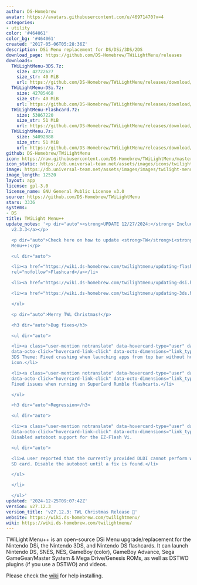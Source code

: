 ```yaml
---
author: DS-Homebrew
avatar: https://avatars.githubusercontent.com/u/46971470?v=4
categories:
- utility
color: '#464061'
color_bg: '#464061'
created: '2017-05-06T05:28:36Z'
description: DSi Menu replacement for DS/DSi/3DS/2DS
download_page: https://github.com/DS-Homebrew/TWiLightMenu/releases
downloads:
  TWiLightMenu-3DS.7z:
    size: 42722627
    size_str: 40 MiB
    url: https://github.com/DS-Homebrew/TWiLightMenu/releases/download/v27.12.3/TWiLightMenu-3DS.7z
  TWiLightMenu-DSi.7z:
    size: 42785468
    size_str: 40 MiB
    url: https://github.com/DS-Homebrew/TWiLightMenu/releases/download/v27.12.3/TWiLightMenu-DSi.7z
  TWiLightMenu-Flashcard.7z:
    size: 53867220
    size_str: 51 MiB
    url: https://github.com/DS-Homebrew/TWiLightMenu/releases/download/v27.12.3/TWiLightMenu-Flashcard.7z
  TWiLightMenu.7z:
    size: 54092888
    size_str: 51 MiB
    url: https://github.com/DS-Homebrew/TWiLightMenu/releases/download/v27.12.3/TWiLightMenu.7z
github: DS-Homebrew/TWiLightMenu
icon: https://raw.githubusercontent.com/DS-Homebrew/TWiLightMenu/master/booter/Twilight%2B%2B-animated%20icon-fix.gif
icon_static: https://db.universal-team.net/assets/images/icons/twilight-menu.png
image: https://db.universal-team.net/assets/images/images/twilight-menu.png
image_length: 12520
layout: app
license: gpl-3.0
license_name: GNU General Public License v3.0
source: https://github.com/DS-Homebrew/TWiLightMenu
stars: 3336
systems:
- DS
title: TWiLight Menu++
update_notes: '<p dir="auto"><strong>UPDATE 12/27/2024:</strong> Includes <a href="https://github.com/DS-Homebrew/nds-bootstrap/releases/tag/v2.3.3">nds-bootstrap
  v2.3.3</a></p>

  <p dir="auto">Check here on how to update <strong>TW</strong>i<strong>L</strong>ight
  Menu++:</p>

  <ul dir="auto">

  <li><a href="https://wiki.ds-homebrew.com/twilightmenu/updating-flashcard.html"
  rel="nofollow">Flashcard</a></li>

  <li><a href="https://wiki.ds-homebrew.com/twilightmenu/updating-dsi.html" rel="nofollow">DSi</a></li>

  <li><a href="https://wiki.ds-homebrew.com/twilightmenu/updating-3ds.html" rel="nofollow">3DS</a></li>

  </ul>

  <p dir="auto">Merry TWL Christmas!</p>

  <h3 dir="auto">Bug fixes</h3>

  <ul dir="auto">

  <li><a class="user-mention notranslate" data-hovercard-type="user" data-hovercard-url="/users/mentusfentus/hovercard"
  data-octo-click="hovercard-link-click" data-octo-dimensions="link_type:self" href="https://github.com/mentusfentus">@mentusfentus</a>:
  3DS Theme: Fixed crashing when launching apps from top bar without hovering on an
  icon.</li>

  <li><a class="user-mention notranslate" data-hovercard-type="user" data-hovercard-url="/users/edo9300/hovercard"
  data-octo-click="hovercard-link-click" data-octo-dimensions="link_type:self" href="https://github.com/edo9300">@edo9300</a>:
  Fixed issues when running on SuperCard Rumble flashcarts.</li>

  </ul>

  <h3 dir="auto">Regression</h3>

  <ul dir="auto">

  <li><a class="user-mention notranslate" data-hovercard-type="user" data-hovercard-url="/users/lifehackerhansol/hovercard"
  data-octo-click="hovercard-link-click" data-octo-dimensions="link_type:self" href="https://github.com/lifehackerhansol">@lifehackerhansol</a>:
  Disabled autoboot support for the EZ-Flash Vi.

  <ul dir="auto">

  <li>A user reported that the currently provided DLDI cannot perform writes to the
  SD card. Disable the autoboot until a fix is found.</li>

  </ul>

  </li>

  </ul>'
updated: '2024-12-25T09:07:42Z'
version: v27.12.3
version_title: 'v27.12.3: TWL Christmas Release 🎄'
website: https://wiki.ds-homebrew.com/twilightmenu/
wiki: https://wiki.ds-homebrew.com/twilightmenu/
---
```

TWiLight Menu++ is an open-source DSi Menu upgrade/replacement for the Nintendo DSi, the Nintendo 3DS, and Nintendo DS flashcards. It can launch Nintendo DS, SNES, NES, GameBoy (color), GameBoy Advance, Sega GameGear/Master System & Mega Drive/Genesis ROMs, as well as DSTWO plugins (if you use a DSTWO) and videos.

Please check the [wiki](https://wiki.ds-homebrew.com/twilightmenu/) for help installing.